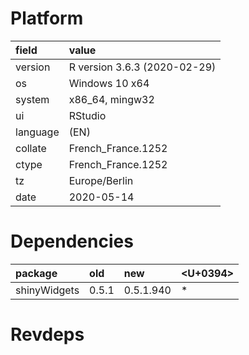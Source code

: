 # Platform

|field    |value                        |
|:--------|:----------------------------|
|version  |R version 3.6.3 (2020-02-29) |
|os       |Windows 10 x64               |
|system   |x86_64, mingw32              |
|ui       |RStudio                      |
|language |(EN)                         |
|collate  |French_France.1252           |
|ctype    |French_France.1252           |
|tz       |Europe/Berlin                |
|date     |2020-05-14                   |

# Dependencies

|package      |old   |new       |<U+0394>  |
|:------------|:-----|:---------|:--|
|shinyWidgets |0.5.1 |0.5.1.940 |*  |

# Revdeps

